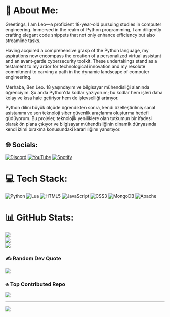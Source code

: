 # 💫 About Me:
Greetings, I am Leo—a proficient 18-year-old pursuing studies in computer engineering. Immersed in the realm of Python programming, I am diligently crafting elegant code snippets that not only enhance efficiency but also streamline tasks.

Having acquired a comprehensive grasp of the Python language, my aspirations now encompass the creation of a personalized virtual assistant and an avant-garde cybersecurity toolkit. These undertakings stand as a testament to my ardor for technological innovation and my resolute commitment to carving a path in the dynamic landscape of computer engineering.

Merhaba, Ben Leo. 18 yaşındayım ve bilgisayar mühendisliği alanında öğrenciyim. Şu anda Python'da kodlar yazıyorum; bu kodlar hem işleri daha kolay ve kısa hale getiriyor hem de işlevselliği artırıyor.

Python dilini büyük ölçüde öğrendikten sonra, kendi özelleştirilmiş sanal asistanımı ve son teknoloji siber güvenlik araçlarımı oluşturma hedefi güdüyorum. Bu projeler, teknolojik yeniliklere olan tutkumun bir ifadesi olarak ön plana çıkıyor ve bilgisayar mühendisliğinin dinamik dünyasında kendi izimi bırakma konusundaki kararlılığımı yansıtıyor.


## 🌐 Socials:
[![Discord](https://img.shields.io/badge/Discord-%237289DA.svg?logo=discord&logoColor=white)](https://discord.gg/TNNV6e8xdy) [![YouTube](https://img.shields.io/badge/YouTube-%23FF0000.svg?logo=YouTube&logoColor=white)](https://youtube.com/@Leo4Code)
[![Spotify](https://img.shields.io/badge/Spotify-%2314d800.svg?logo=spotify&logoColor=black)](https://open.spotify.com/artist/1JxLCaNLE8oRnmdE4RIDLB?si=jSTBkjKpSLO7iSvs12QHkA)


# 💻 Tech Stack:
![Python](https://img.shields.io/badge/python-3670A0?style=for-the-badge&logo=python&logoColor=ffdd54) ![Lua](https://img.shields.io/badge/lua-%232C2D72.svg?style=for-the-badge&logo=lua&logoColor=white) ![HTML5](https://img.shields.io/badge/html5-%23E34F26.svg?style=for-the-badge&logo=html5&logoColor=white) ![JavaScript](https://img.shields.io/badge/javascript-%23323330.svg?style=for-the-badge&logo=javascript&logoColor=%23F7DF1E) ![CSS3](https://img.shields.io/badge/css3-%231572B6.svg?style=for-the-badge&logo=css3&logoColor=white) ![MongoDB](https://img.shields.io/badge/MongoDB-%234ea94b.svg?style=for-the-badge&logo=mongodb&logoColor=white) ![Apache](https://img.shields.io/badge/apache-%23D42029.svg?style=for-the-badge&logo=apache&logoColor=white)
# 📊 GitHub Stats:
![](https://github-readme-stats.vercel.app/api?username=Leo4Bey&theme=dark&hide_border=false&include_all_commits=true&count_private=false)<br/>
![](https://github-readme-streak-stats.herokuapp.com/?user=Leo4Bey&theme=dark&hide_border=false)<br/>
![](https://github-readme-stats.vercel.app/api/top-langs/?username=Leo4Bey&theme=dark&hide_border=false&include_all_commits=true&count_private=false&layout=compact)

### ✍️ Random Dev Quote
![](https://quotes-github-readme.vercel.app/api?type=horizontal&theme=radical)

### 🔝 Top Contributed Repo
![](https://github-contributor-stats.vercel.app/api?username=Leo4Bey&limit=5&theme=dark&combine_all_yearly_contributions=true)

---
[![](https://visitcount.itsvg.in/api?id=Leo4Bey&icon=0&color=1)](https://visitcount.itsvg.in)

<!-- Proudly created with GPRM ( https://gprm.itsvg.in ) -->
